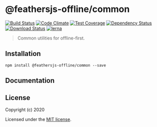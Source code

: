 # @feathersjs-offline/common

[![Build Status](https://travis-ci.org/mhillerstrom/feathersjs-offline-common.png?branch=master)](https://travis-ci.org/mhillerstrom/feathersjs-offline-common)
[![Code Climate](https://codeclimate.com/github/mhillerstrom/feathersjs-offline-common/badges/gpa.svg)](https://codeclimate.com/github/mhillerstrom/feathersjs-offline-common)
[![Test Coverage](https://codeclimate.com/github/mhillerstrom/feathersjs-offline-common/badges/coverage.svg)](https://codeclimate.com/github/mhillerstrom/feathersjs-offline-common/coverage)
[![Dependency Status](https://img.shields.io/david/mhillerstrom/feathersjs-offline-common.svg?style=flat-square)](https://david-dm.org/mhillerstrom/feathersjs-offline-common)
[![Download Status](https://img.shields.io/npm/dm/feathersjs-offline-common.svg?style=flat-square)](https://www.npmjs.com/package/feathersjs-offline-common)
[![lerna](https://img.shields.io/badge/maintained%20with-lerna-cc00ff.svg)](https://lerna.js.org/)

> Common utilities for offline-first.


## Installation

```
npm install @feathersjs-offline/common --save
```


## Documentation


## License

Copyright (c) 2020

Licensed under the [MIT license](LICENSE).

